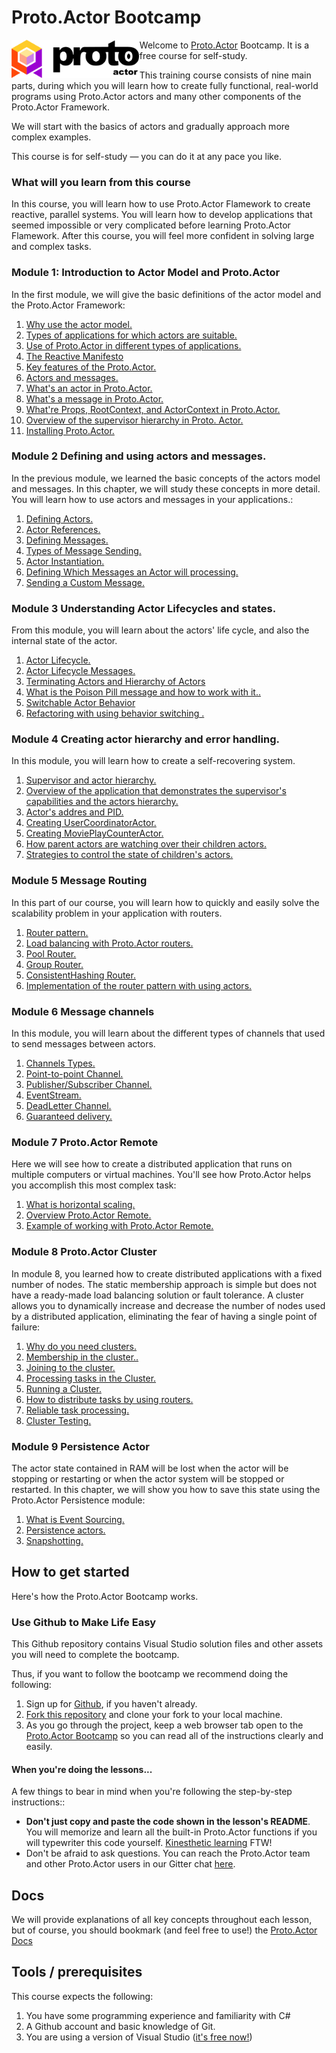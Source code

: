 # Proto.Actor Bootcamp

<img src="images/protowhite.png" alt="protowhite" style="float: left; zoom: 20%;" />

Welcome to  [Proto.Actor](http://proto.actor/) Bootcamp. It is a free course for self-study.

This training course consists of nine main parts, during which you will learn how to create fully functional, real-world programs using Proto.Actor  actors and many other components of the Proto.Actor Framework.

We will start with the basics of actors and gradually approach more complex examples.

This course is for self-study — you can do it at any pace you like.

### What will you learn from this course

In this course, you will learn how to use Proto.Actor Flamework to create reactive, parallel systems. You will learn how to develop applications that seemed impossible or very complicated before learning Proto.Actor Flamework. After this course, you will feel more confident in solving large and complex tasks.

### Module 1: Introduction to Actor Model and Proto.Actor

In the first module, we will give the basic definitions of the actor model and the Proto.Actor Framework:

1. [Why use the actor model.](src/Unit-1/lesson-1/README.md)
2. [Types of applications for which actors are suitable.](src/Unit-1/lesson-2/README.md)
3. [Use of Proto.Actor in different types of applications.](src/Unit-1/lesson-3/README.md)
4. [The Reactive Manifesto](src/Unit-1/lesson-4/README.md)
5. [Key features of the Proto.Actor.](src/Unit-1/lesson-5/README.md)
6. [Actors and messages.](src/Unit-1/lesson-6/README.md)
7. [What's an actor in Proto.Actor.](src/Unit-1/lesson-7/README.md)
8. [What's a message in Proto.Actor.](src/Unit-1/lesson-8/README.md)
9. [What're Props, RootContext, and ActorContext in Proto.Actor.](src/Unit-1/lesson-9/README.md)
10. [Overview of the supervisor hierarchy in Proto. Actor.](src/Unit-1/lesson-10/README.md)
11. [Installing Proto.Actor.](src/Unit-1/lesson-11/README.md)

### Module 2 Defining and using actors and messages.

In the previous module, we learned the basic concepts of the actors model and messages. In this chapter, we will study these concepts in more detail. You will learn how to use actors and messages in your applications.:

1. [Defining Actors.](src/Unit-2/lesson-1/README.md)
2. [Actor References.](src/Unit-2/lesson-2/README.md)
3. [Defining Messages.](src/Unit-2/lesson-3/README.md)
4. [Types of Message Sending.](src/Unit-2/lesson-4/README.md)
5. [Actor Instantiation.](src/Unit-2/lesson-5/README.md)
6. [Defining Which Messages an Actor will processing.](src/Unit-2/lesson-6/README.md)
7. [Sending a Custom Message.](src/Unit-2/lesson-7/README.md)

### Module 3 Understanding Actor Lifecycles and states.

From this module, you will learn about the actors' life cycle, and also the internal state of the actor.

1. [Actor Lifecycle.](src/Unit-3/lesson-1/README.md)
2. [Actor Lifecycle Messages.](src/Unit-3/lesson-2/README.md)
3. [Terminating Actors and Hierarchy of Actors](src/Unit-3/lesson-3/README.md)
4. [What is the Poison Pill message and how to work with it..](src/Unit-3/lesson-4/README.md)
5. [Switchable Actor Behavior](src/Unit-3/lesson-5/README.md)
6. [Refactoring with using behavior switching .](src/Unit-3/lesson-6/README.md)

### Module 4 Creating actor hierarchy and error handling.

In this module, you will learn how to create a self-recovering system.

1. [Supervisor and actor hierarchy.](src/Unit-4/lesson-1/README.md)
2. [Overview of the application that demonstrates the supervisor's capabilities and the actors hierarchy.](src/Unit-4/lesson-2/README.md)
5. [Actor's addres and PID.](src/Unit-4/lesson-3/README.md)
6. [Creating UserCoordinatorActor.](src/Unit-4/lesson-4/README.md)
7. [Creating MoviePlayCounterActor.](src/Unit-4/lesson-5/README.md)
8. [How parent actors are watching over their children actors.](src/Unit-4/lesson-6/README.md)
9. [Strategies to control the state of children's actors.](src/Unit-4/lesson-7/README.md)

### Module 5 Message Routing

In this part of our course, you will learn how to quickly and easily solve the scalability problem in your application with routers.

1. [Router pattern.](src/Unit-5/lesson-1/README.md)
2. [Load balancing with Proto.Actor routers.](src/Unit-5/lesson-2/README.md)
3. [Pool Router.](src/Unit-5/lesson-3/README.md)
4. [Group Router.](src/Unit-5/lesson-4/README.md)
5. [ConsistentHashing Router.](src/Unit-5/lesson-5/README.md)
6. [Implementation of the router pattern with using actors.](src/Unit-5/lesson-6/README.md)

### Module 6 Message channels

In this module, you will learn about the different types of channels that used to send messages between actors.

1. [Channels Types.](src/Unit-6/lesson-1/README.md)
2. [Point-to-point Channel.](src/Unit-6/lesson-2/README.md)
3. [Publisher/Subscriber Channel.](src/Unit-6/lesson-3/README.md)
4. [EventStream.](src/Unit-6/lesson-4/README.md)
5. [DeadLetter Channel.](src/Unit-6/lesson-5/README.md)
6. [Guaranteed delivery.](src/Unit-6/lesson-6/README.md)

### Module 7 Proto.Actor Remote

Here we will see how to create a distributed application that runs on multiple computers or virtual machines. You'll see how Proto.Actor helps you accomplish this most complex task:

1. [What is horizontal scaling.](src/Unit-7/lesson-1/README.md)
2. [Overview Proto.Actor Remote.](src/Unit-7/lesson-2/README.md)
3. [Example of working with Proto.Actor Remote.](src/Unit-7/lesson-3/README.md)

### Module 8 Proto.Actor Cluster

In module 8, you learned how to create distributed applications with a fixed number of nodes. The static membership approach is simple but does not have a ready-made load balancing solution or fault tolerance. A cluster allows you to dynamically increase and decrease the number of nodes used by a distributed application, eliminating the fear of having a single point of failure:

1. [Why do you need clusters.](src/Unit-8/lesson-1/README.md)
2. [Membership in the cluster..](src/Unit-8/lesson-2/README.md)
3. [Joining to the cluster.](src/Unit-8/lesson-3/README.md)
5. [Processing tasks in the Cluster.](src/Unit-8/lesson-4/README.md)
6. [Running a Cluster.](src/Unit-8/lesson-5/README.md)
7. [How to distribute tasks by using routers.](src/Unit-8/lesson-6/README.md)
8. [Reliable task processing.](src/Unit-8/lesson-7/README.md)
9. [Cluster Testing.](src/Unit-8/lesson-8/README.md)

### Module 9 Persistence Actor

The actor state contained in RAM will be lost when the actor will be stopping or restarting or when the actor system will be stopped or restarted. In this chapter, we will show you how to save this state using the Proto.Actor Persistence module:

1. [What is Event Sourcing.](src/Unit-9/lesson-1/README.md)
5. [Persistence actors.](src/Unit-9/lesson-2/README.md)
8. [Snapshotting.](src/Unit-9/lesson-3/README.md)

## How to get started

Here's how the Proto.Actor Bootcamp works.

### Use Github to Make Life Easy

This Github repository contains Visual Studio solution files and other assets you will need to complete the bootcamp.

Thus, if you want to follow the bootcamp we recommend doing the following:

1. Sign up for [Github](https://github.com/), if you haven't already.
2. [Fork this repository](https://github.com/petabridge/akka-bootcamp/fork) and clone your fork to your local machine.
3. As you go through the project, keep a web browser tab open to the [Proto.Actor Bootcamp](https://github.com/AsynkronIT/protoactor-bootcamp/) so you can read all of the instructions clearly and easily.

#### When you're doing the lessons...

A few things to bear in mind when you're following the step-by-step instructions::

- **Don't just copy and paste the code shown in the lesson's README**. You will memorize and learn all the built-in Proto.Actor functions if you will typewriter this code yourself. [Kinesthetic learning](http://en.wikipedia.org/wiki/Kinesthetic_learning) FTW!
- Don't be afraid to ask questions. You can reach the Proto.Actor team and other Proto.Actor users in our Gitter chat [here](https://gitter.im/AsynkronIT/protoactor).

## Docs

We will provide explanations of all key concepts throughout each lesson, but of course, you should bookmark (and feel free to use!) the [Proto.Actor Docs](http://proto.actor/docs/)

## Tools / prerequisites

This course expects the following:

1. You have some programming experience and familiarity with C#
2. A Github account and basic knowledge of Git.
3. You are using a version of Visual Studio ([it's free now!](http://www.visualstudio.com/))